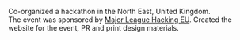 Co-organized a hackathon in the North East, United Kingdom.  
The event was sponsored by [Major League Hacking EU](https://mlh.io/).  Created the website for the event, PR and print design materials.
